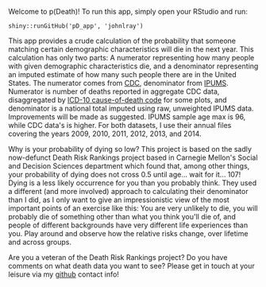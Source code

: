<p>Welcome to p(Death)! To run this app, simply open your RStudio and run:</p>

```
shiny::runGitHub('pD_app', 'johnlray')
```

<p>This app provides a crude calculation of the probability that someone matching certain demographic characteristics will die in the next year. This calculation has only two parts: A numerator representing how many people with given demographic characteristics die, and a denominator representing an imputed estimate of how many such people there are in the United States. The numerator comes from <a href=http://www.nber.org/mortality/ftp.cdc.gov/pub/Health_Statistics/NCHS/Datasets/DVS/mortality/>CDC</a>, denominator from <a href=https://usa.ipums.org/usa/>IPUMS</a>. Numerator is number of deaths reported in aggregate CDC data, disaggregated by <a href=http://www.cdc.gov/nchs/icd/icd10.htm>ICD-10 cause-of-death code</a> for some plots, and denominator is a national total imputed using raw, unweighted IPUMS data. Improvements will be made as suggested. IPUMS sample age max is 96, while CDC data's is higher. For both datasets, I use their annual files covering the years 2009, 2010, 2011, 2012, 2013, and 2014.</p>

<p>Why is your probability of dying so low? This project is based on the sadly now-defunct Death Risk Rankings project based in Carnegie Mellon's Social and Decision Sciences department which found that, among other things, your probability of dying does not cross 0.5 until age... wait for it... 107! Dying is a less likely occurrence for you than you probably think. They used a different (and more involved) approach to calculating their denominator than I did, as I only want to give an impressionistic view of the most important points of an exercise like this: You are very unlikely to die, you will probably die of something other than what you think you'll die of, and people of different backgrounds have very different life experiences than you. Play around and observe how the relative risks change, over lifetime and across groups.</p>

<p>Are you a veteran of the Death Risk Rankings project? Do you have comments on what death data you want to see? Please get in touch at your leisure via my <a href=github.com/johnlray/>github</a> contact info!</p>
